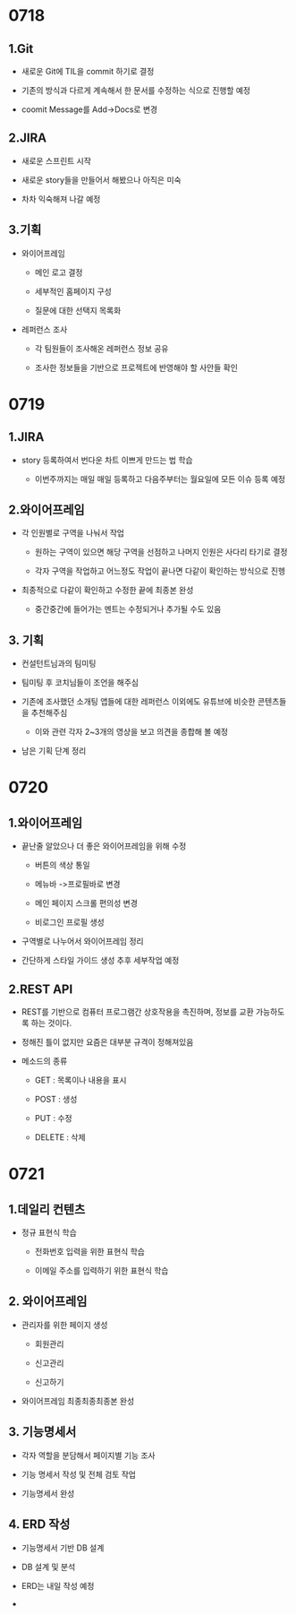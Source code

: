 # 0718

## 1.Git

- 새로운 Git에 TIL을 commit 하기로 결정

- 기존의 방식과 다르게 계속해서 한 문서를 수정하는 식으로 진행할 예정

- coomit Message를 Add->Docs로 변경

## 2.JIRA

- 새로운 스프린트 시작

- 새로운 story들을 만들어서 해봤으나 아직은 미숙

- 차차 익숙해져 나갈 예정

## 3.기획

- 와이어프레임
  
  - 메인 로고 결정
  
  - 세부적인 홈페이지 구성
  
  - 질문에 대한 선택지 목록화

- 레퍼런스 조사
  
  - 각 팀원들이 조사해온 레퍼런스 정보 공유
  
  - 조사한 정보들을 기반으로 프로젝트에 반영해야 할 사안들 확인

# 

# 0719

## 1.JIRA

- story 등록하여서 번다운 차트 이쁘게 만드는 법 학습
  
  - 이번주까지는 매일 매일 등록하고 다음주부터는 월요일에 모든 이슈 등록 예정

## 2.와이어프레임

- 각 인원별로 구역을 나눠서 작업
  
  - 원하는 구역이 있으면 해당 구역을 선점하고 나머지 인원은 사다리 타기로 결정
  
  - 각자 구역을 작업하고 어느정도 작업이 끝나면 다같이 확인하는 방식으로 진헹

- 최종적으로 다같이 확인하고 수정한 끝에 최종본 완성
  
  - 중간중간에 들어가는 멘트는 수정되거나 추가될 수도 있음

## 3. 기획

- 컨설턴트님과의 팀미팅

- 팀미팅 후 코치님들이 조언을 해주심

- 기존에 조사했던 소개팅 앱들에 대한 레퍼런스 이외에도 유튜브에 비슷한 콘텐츠들을 추천해주심
  
  - 이와 관련 각자 2~3개의 영상을 보고 의견을 종합해 볼 예정

- 남은 기획 단계 정리

# 

# 0720

## 1.와이어프레임

- 끝난줄 알았으나 더 좋은 와이어프레임을 위해 수정
  
  - 버튼의 색상 통일
  
  - 메뉴바 ->프로필바로 변경
  
  - 메인 페이지 스크롤 편의성 변경
  
  - 비로그인 프로필 생성

- 구역별로 나누어서 와이어프레임 정리

- 간단하게 스타일 가이드 생성 추후 세부작업 예정

## 2.REST API

- REST를 기반으로 컴퓨터 프로그램간 상호작용을 촉진하며, 정보를 교환 가능하도록 하는 것이다.

- 정해진 틀이 없지만 요즘은 대부분 규격이 정해져있음

- 메소드의 종류
  
  - GET : 목록이나 내용을 표시
  
  - POST : 생성
  
  - PUT : 수정
  
  - DELETE : 삭제

# 

# 0721

## 1.데일리 컨텐츠

- 정규 표현식 학습
  
  - 전화번호 입력을 위한 표현식 학습
  
  - 이메일 주소를 입력하기 위한 표현식 학습

## 2. 와이어프레임

- 관리자를 위한 페이지 생성
  
  - 회원관리
  
  - 신고관리
  
  - 신고하기

- 와이어프레임 최종최종최종본 완성

## 3. 기능명세서

- 각자 역할을 분담해서 페이지별 기능 조사

- 기능 명세서 작성 및 전체 검토 작업

- 기능명세서 완성

## 4. ERD 작성

- 기능명세서 기반 DB 설계

- DB 설계 및 분석

- ERD는 내일 작성 예정

- 
